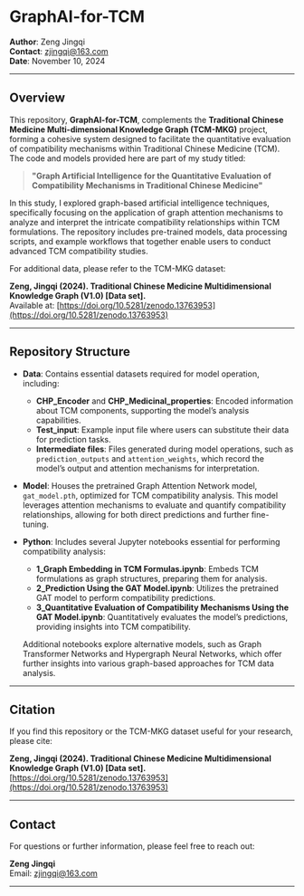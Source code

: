 # **GraphAI-for-TCM**

**Author**: Zeng Jingqi  
**Contact**: zjingqi@163.com  
**Date**: November 10, 2024  

---

## **Overview**

This repository, **GraphAI-for-TCM**, complements the **Traditional Chinese Medicine Multi-dimensional Knowledge Graph (TCM-MKG)** project, forming a cohesive system designed to facilitate the quantitative evaluation of compatibility mechanisms within Traditional Chinese Medicine (TCM). The code and models provided here are part of my study titled:

> **"Graph Artificial Intelligence for the Quantitative Evaluation of Compatibility Mechanisms in Traditional Chinese Medicine"**

In this study, I explored graph-based artificial intelligence techniques, specifically focusing on the application of graph attention mechanisms to analyze and interpret the intricate compatibility relationships within TCM formulations. The repository includes pre-trained models, data processing scripts, and example workflows that together enable users to conduct advanced TCM compatibility studies.

For additional data, please refer to the TCM-MKG dataset:

**Zeng, Jingqi (2024). Traditional Chinese Medicine Multidimensional Knowledge Graph (V1.0) [Data set].**  
Available at: [https://doi.org/10.5281/zenodo.13763953](https://doi.org/10.5281/zenodo.13763953)

---

## **Repository Structure**

- **Data**: Contains essential datasets required for model operation, including:
  - **CHP_Encoder** and **CHP_Medicinal_properties**: Encoded information about TCM components, supporting the model’s analysis capabilities.
  - **Test_input**: Example input file where users can substitute their data for prediction tasks.
  - **Intermediate files**: Files generated during model operations, such as `prediction_outputs` and `attention_weights`, which record the model’s output and attention mechanisms for interpretation.

- **Model**: Houses the pretrained Graph Attention Network model, `gat_model.pth`, optimized for TCM compatibility analysis. This model leverages attention mechanisms to evaluate and quantify compatibility relationships, allowing for both direct predictions and further fine-tuning.

- **Python**: Includes several Jupyter notebooks essential for performing compatibility analysis:
  - **1_Graph Embedding in TCM Formulas.ipynb**: Embeds TCM formulations as graph structures, preparing them for analysis.
  - **2_Prediction Using the GAT Model.ipynb**: Utilizes the pretrained GAT model to perform compatibility predictions.
  - **3_Quantitative Evaluation of Compatibility Mechanisms Using the GAT Model.ipynb**: Quantitatively evaluates the model’s predictions, providing insights into TCM compatibility.

  Additional notebooks explore alternative models, such as Graph Transformer Networks and Hypergraph Neural Networks, which offer further insights into various graph-based approaches for TCM data analysis.

---

## **Citation**

If you find this repository or the TCM-MKG dataset useful for your research, please cite:

**Zeng, Jingqi (2024). Traditional Chinese Medicine Multidimensional Knowledge Graph (V1.0) [Data set].**  
[https://doi.org/10.5281/zenodo.13763953](https://doi.org/10.5281/zenodo.13763953)

---

## **Contact**  

For questions or further information, please feel free to reach out:

**Zeng Jingqi**  
Email: [zjingqi@163.com](mailto:zjingqi@163.com)

--- 
